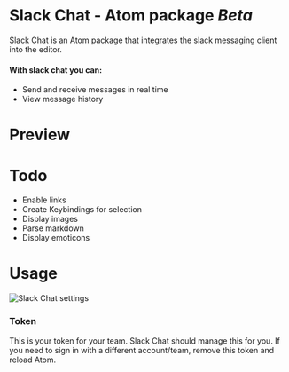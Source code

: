 
# Slack Chat - Atom package *Beta*

Slack Chat is an Atom package that integrates the slack messaging client into the editor.
#### With slack chat you can:
- Send and receive messages in real time
- View message history

# Preview
<!-- img src="http://drive.google.com/uc?export=view&id=0B_FMiWCp_bLQX2xJTkhNdEhpcG8" width=500 /-->

# Todo
- Enable links
- Create Keybindings for selection
- Display images
- Parse markdown
- Display emoticons

# Usage

![Slack Chat settings](http://drive.google.com/uc?export=view&id=0B_FMiWCp_bLQTTdzZjhQQ2wya0U)

### Token
This is your token for your team. Slack Chat should manage this for you. If you need to sign in with a different account/team, remove this token and reload Atom.

